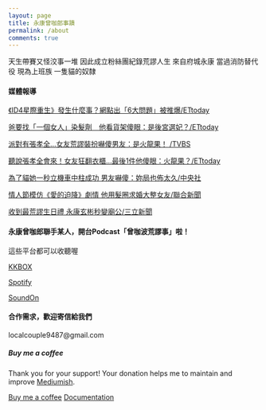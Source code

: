 ```yaml
---
layout: page
title: 永康曾咖郎事蹟
permalink: /about
comments: true
---
```


<div class="row justify-content-between">
<div class="col-md-8 pr-5">

<p>天生帶賽又怪洨事一堆 因此成立粉絲團紀錄荒謬人生 來自府城永康 當過消防替代役 現為上班族 一隻貓的奴隸</p>

<h4>媒體報導</h4>

<a href="https://movies.ettoday.net/news/726187">《ID4星際重生》發生什麼事？網點出「6大問題」被推爆/ETtoday</a></p>
<p>

<a href="https://www.ettoday.net/news/20160705/729480.htm">爸要找「一個女人」染髮劑　他看貨架傻眼：是後宮選妃？/ETtoday</a>
<p></p>

<a href="https://news.tvbs.com.tw/fun/695772">派對有張孝全…女友荒謬裝扮嚇傻男友：是火龍果！
/TVBS</a>
<p></p>

<a href="https://star.ettoday.net/news/835805">聽說張孝全會來！女友狂翻衣櫃…最後1件他傻眼：火龍果？/ETtoday</a></p>
<p>

<a href="https://www.cna.com.tw/news/ahel/201701145007.aspx">為了貓她一秒立機車中柱成功 男友嚇傻：妳局也佈太久/中央社</a>
<p></p>

<a href="https://udn.com/news/story/7272/4355471">情人節模仿《愛的迫降》劇情 他用髮圈求婚大整女友/聯合新聞</a>
<p></p>

<a href="https://tw.news.yahoo.com/%E6%94%B6%E5%88%B0%E6%9C%80%E8%8D%92%E8%AC%AC%E7%94%9F%E6%97%A5%E7%A6%AE-%E6%B0%B8%E5%BA%B7%E7%8E%84%E5%BD%AC%E7%A7%92%E8%AE%8A%E5%BB%9F%E5%85%AC-030016391.html">收到最荒謬生日禮 永康玄彬秒變廟公/三立新聞</a>
<p></p>

<h4>永康曾咖郎聯手某人，開台Podcast「曾咖波荒謬事」啦！</h4>
<p>這些平台都可以收聽喔</p>
<a href="https://reurl.cc/VXjRk6">KKBOX</a>
<p></p>
<a href="https://reurl.cc/GroXWd">Spotify</a>
<p></p>
<a href="https://reurl.cc/e86W1m">SoundOn</a>
<p></p>

<h4>合作需求，歡迎寄信給我們</h4>

<p>localcouple9487@gmail.com</p>

</div>

<div class="col-md-4">

<div class="sticky-top sticky-top-80">
<h5>Buy me a coffee</h5>

<p>Thank you for your support! Your donation helps me to maintain and improve <a target="_blank" href="https://github.com/wowthemesnet/mediumish-theme-jekyll">Mediumish<i class="fab fa-github"></i></a>.</p>

<a target="_blank" href="https://www.wowthemes.net/donate/" class="btn btn-danger">Buy me a coffee</a> <a target="_blank" href="https://bootstrapstarter.com/bootstrap-templates/template-mediumish-bootstrap-jekyll/" class="btn btn-warning">Documentation</a>

</div>
</div>
</div>
